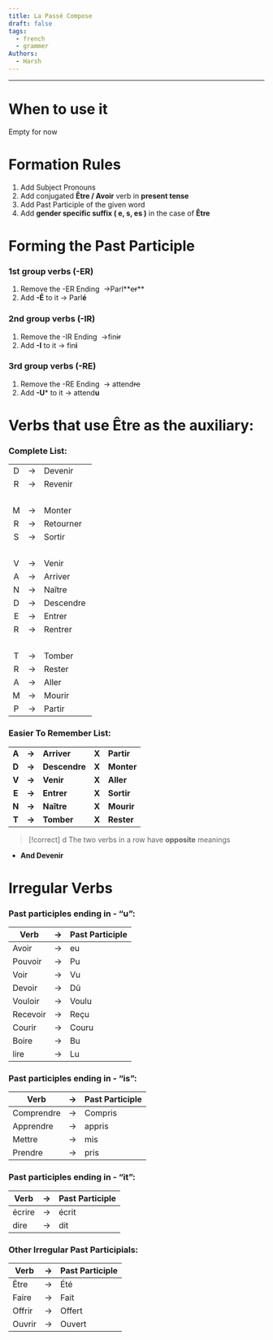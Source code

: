 ```yaml
---
title: La Passé Compose
draft: false
tags:
  - french
  - grammer
Authors:
  - Harsh
---
```

---


# When to use it

Empty for now  

# Formation Rules

1. Add Subject Pronouns
2. Add conjugated **Être / Avoir** verb in **present tense**
3. Add Past Participle of the given word
4. Add **gender specific suffix ( e, s, es )** in the case of **Être**


# Forming the Past Participle

### 1st group verbs (-ER)

1. Remove the -ER Ending  →Parl**~~er~~**
2. Add **-É** to it → Parl**é**

### 2nd group verbs (-IR)

1. Remove the -IR Ending  →fin~~ir~~
2. Add **-I** to it → fin**i**

### 3rd group verbs (-RE)

1. Remove the -RE Ending  → attend~~re~~
2. Add **-U*** to it → attend**u**
# Verbs that use Être as the auxiliary:

### Complete List:

| | | |
| :---: | :---: | --- |
| D |  -> | Devenir  |
| R | → | Revenir  |
|  |  |  |
| M | → | Monter  |
| R | → | Retourner |
| S | → | Sortir  |
|  |   |  |
| V | → | Venir  |
| A | → | Arriver |
| N | → | Naître  |
| D | → | Descendre  |
| E | → | Entrer  |
| R | → | Rentrer  |
|  |  |  |
| T | → | Tomber  |
| R | → | Rester  |
| A | → | Aller |
| M | → | Mourir  |
| P | → | Partir  |

  

### Easier To Remember List:

  
| | | | | |
| :---: | :---: | --- | :---: | --- |
| **A** | **→** | **Arriver** | **X** | **Partir** |
| **D** | **→** | **Descendre** | **X** | **Monter** |
| **V** | **→** | **Venir** | **X** | **Aller** |
| **E** | **→** | **Entrer** | **X** | **Sortir** |
| **N** | **→** | **Naître** | **X** | **Mourir** |
| **T** | **→** | **Tomber** | **X** | **Rester** |

>[!correct] d
>The two verbs in a row have **opposite** meanings

- **And Devenir**

  

# Irregular Verbs

  

### Past participles ending in - “u”:

| Verb     |  →  | Past Participle |
| -------- | :-: | --------------- |
| Avoir    |  →  | eu              |
| Pouvoir  |  →  | Pu              |
| Voir     |  →  | Vu              |
| Devoir   |  →  | Dû              |
| Vouloir  |  →  | Voulu           |
| Recevoir |  →  | Reçu            |
| Courir   |  →  | Couru           |
| Boire    |  →  | Bu              |
| lire     |  →  | Lu              |
  

### Past participles ending in - “is”:

| Verb | → | Past Participle |
| --- | :---: | --- |
| Comprendre | → | Compris |
| Apprendre | → | appris |
| Mettre | → | mis |
| Prendre | → | pris |

### Past participles ending in - “it”:

| Verb | → | Past Participle |
| --- | :---: | --- |
| écrire | → | écrit |
| dire | → | dit |

### Other Irregular Past Participials:
  
| Verb | → | Past Participle |
| --- | :---: | --- |
| Être | → | Été |
| Faire | → | Fait |
| Offrir | → | Offert |
| Ouvrir | → | Ouvert |
